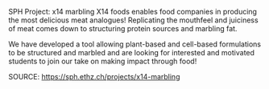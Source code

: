 SPH Project: x14 marbling
X14 foods enables food companies in producing the most delicious meat analogues! Replicating the mouthfeel and juiciness of meat comes down to structuring protein sources and marbling fat.

We have developed a tool allowing plant-based and cell-based formulations to be structured and marbled and are looking for interested and motivated students to join our take on making impact through food!


SOURCE: https://sph.ethz.ch/projects/x14-marbling